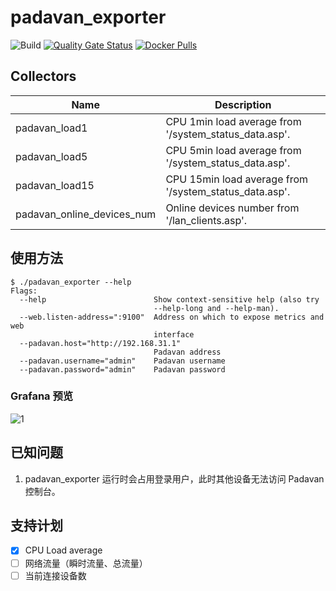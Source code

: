 # padavan_exporter
![Build](https://github.com/Bpazy/padavan_exporter/workflows/Build/badge.svg)
[![Quality Gate Status](https://sonarcloud.io/api/project_badges/measure?project=Bpazy_padavan_exporter&metric=alert_status)](https://sonarcloud.io/dashboard?id=Bpazy_padavan_exporter)
[![Docker Pulls](https://img.shields.io/docker/pulls/bpazy/padavan_exporter)](https://hub.docker.com/r/bpazy/padavan_exporter)

## Collectors
Name     | Description
---------|-------------
padavan_load1 | CPU 1min load average from '/system_status_data.asp'. 
padavan_load5 | CPU 5min load average from '/system_status_data.asp'. 
padavan_load15 | CPU 15min load average from '/system_status_data.asp'. 
padavan_online_devices_num | Online devices number from '/lan_clients.asp'. 

## 使用方法
```shell
$ ./padavan_exporter --help
Flags:
  --help                        Show context-sensitive help (also try
                                --help-long and --help-man).
  --web.listen-address=":9100"  Address on which to expose metrics and web
                                interface
  --padavan.host="http://192.168.31.1"
                                Padavan address
  --padavan.username="admin"    Padavan username
  --padavan.password="admin"    Padavan password
```
### Grafana 预览
![1](https://user-images.githubusercontent.com/9838749/89121355-c6c10700-d4f0-11ea-92db-499de60bc027.png)

## 已知问题
1. padavan_exporter 运行时会占用登录用户，此时其他设备无法访问 Padavan 控制台。

## 支持计划
- [x] CPU Load average
- [ ] 网络流量（瞬时流量、总流量）
- [ ] 当前连接设备数

